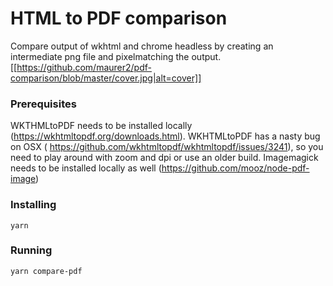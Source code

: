 # HTML to PDF comparison

Compare output of wkhtml and chrome headless by creating an intermediate png file and pixelmatching the output.
[[https://github.com/maurer2/pdf-comparison/blob/master/cover.jpg|alt=cover]]

### Prerequisites

WKTHMLtoPDF needs to be installed locally (https://wkhtmltopdf.org/downloads.html). WKHTMLtoPDF has a nasty bug on OSX ( https://github.com/wkhtmltopdf/wkhtmltopdf/issues/3241), so you need to play around with zoom and dpi or use an older build.
Imagemagick needs to be installed locally as well (https://github.com/mooz/node-pdf-image)

### Installing

```
yarn
```

### Running
```
yarn compare-pdf
```
